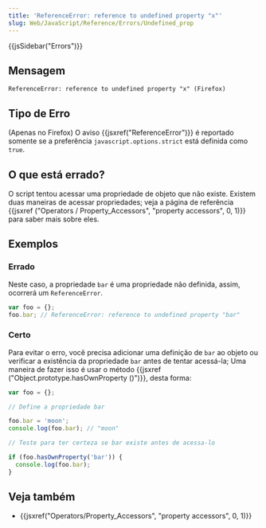 ```yaml
---
title: 'ReferenceError: reference to undefined property "x"'
slug: Web/JavaScript/Reference/Errors/Undefined_prop
---
```


{{jsSidebar("Errors")}}

## Mensagem

```
ReferenceError: reference to undefined property "x" (Firefox)
```

## Tipo de Erro

(Apenas no Firefox) O aviso {{jsxref("ReferenceError")}} é reportado somente se a preferência `javascript.options.strict` está definida como `true`.

## O que está errado?

O script tentou acessar uma propriedade de objeto que não existe. Existem duas maneiras de acessar propriedades; veja a página de referência {{jsxref ("Operators / Property_Accessors", "property accessors", 0, 1)}} para saber mais sobre eles.

## Exemplos

### Errado

Neste caso, a propriedade `bar` é uma propriedade não definida, assim, ocorrerá um `ReferenceError`.

```js example-bad
var foo = {};
foo.bar; // ReferenceError: reference to undefined property "bar"
```

### Certo

Para evitar o erro, você precisa adicionar uma definição de `bar` ao objeto ou verificar a existência da propriedade `bar` antes de tentar acessá-la; Uma maneira de fazer isso é usar o método {{jsxref ("Object.prototype.hasOwnProperty ()")}}, desta forma:

```js example-good
var foo = {};

// Define a propriedade bar

foo.bar = 'moon';
console.log(foo.bar); // "moon"

// Teste para ter certeza se bar existe antes de acessa-lo

if (foo.hasOwnProperty('bar')) {
  console.log(foo.bar);
}
```

## Veja também

- {{jsxref("Operators/Property_Accessors", "property accessors", 0, 1)}}
